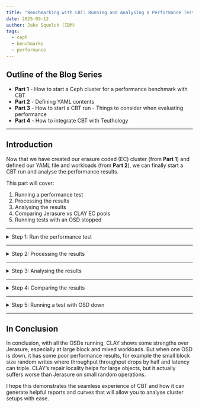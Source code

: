 ```yaml
---
title: "Benchmarking with CBT: Running and Analysing a Performance Test. Part Three"
date: 2025-09-12
author: Jake Squelch (IBM)
tags:
  - ceph
  - benchmarks
  - performance
---
```


## Outline of the Blog Series  

- **Part 1** - How to start a Ceph cluster for a performance benchmark with CBT  
- **Part 2** - Defining YAML contents  
- **Part 3** - How to start a CBT run - Things to consider when evaluating performance  
- **Part 4** - How to integrate CBT with Teuthology  

---

## Introduction  

Now that we have created our erasure coded (EC) cluster (from **Part 1**) and defined our YAML file and workloads (from **Part 2**), we can finally start a CBT run and analyse the performance results.  

This part will cover:  

1. Running a performance test  
2. Processing the results  
3. Analysing the results  
4. Comparing Jerasure vs CLAY EC pools  
5. Running tests with an OSD stopped 

---

<details>
<summary>Step 1: Run the performance test</summary>

First, clone the [CBT repository](https://github.com/ceph/cbt) into a directory of your choice on the machine you are using and `cd` into it.

This is an example of the command to run a CBT performance test:

```bash
  python /cbt/cbt.py -a /tmp/cbt -c /example/ceph.conf /example/<yaml_file> 2>&1 | tee /tmp/cbt.out
```

You will specify the location of your `cbt.py` file. Provide an archive folder where your results will be generated `/tmp/cbt`. Provide a config folder `/example/ceph.conf` to allow CBT to connect with the cluster. Finally we specify our `yaml_file` which will outline what tests/workloads will be running.

</details>

---

<details>
<summary>Step 2: Processing the results</summary>

Once you have ran the performance test your output files will be located wherever you specified them to go. For me, the previous command referenced `/tmp/cbt` so my results are within there. 

- I now copy these files to a new directory I would like them to be within, `my_test` in this case, so I would do this for example:
```bash
cp -r /tmp/cbt/* /perftests/my_test
```

- Finally, it is a case of generating the performance report, which can be done by the following command for myself in this example:
```bash
PYTHONPATH=/cbt/ /cbt/tools/generate_performance_report.py --archive /perftests/my_test --output_directory /perftests/my_test_results --create_pdf
```

Above I am referencing the location of cbt.py again at the start, I then reference the script that will generate the performance report. I state the directory, `my_test` in this case, that has the results from the performance run, and also state a desired `output-directory`, this is where the pdf for the performance report will be. You can then upload this performance report pdf onto github if you would like.

</details>

---

<details>
<summary>Step 3: Analysing the results</summary>

I generated a performance report for a Jerasure plugin EC pool, the results can be found [here](https://github.com/Jakesquelch/cbt_results/blob/main/20aug_jerasure_full_results/performance_report_250820_091150.pdf): 

The generated report includes a summary of the results, showing maximum throughput and latency for many different workloads:

![alt text](images/table_results.png "Table Summary Of Results")

As well as the summary above, hockey stick curves plotting the performance for all of the above are generated, for example this is the curve for a 4K Sequential Read of the Jerasure EC setup:

![alt text](images/4k_seq_read.png "4K Sequential Read Graph")

## How do we read the curves generated?

Let’s take this 4K sequential read curve shown above:

We can find out the specified `total iodepths` for this test by checking the yaml file we previously used in this test, and it is also stated within the performance report under the “Configuration yaml” section. For the above example it is: 
```yaml
total_iodepth: [ 2, 4, 8, 12, 16, 24, 32, 64, 96, 128, 192 ] 
```
 And each of these total iodepths represent a point on the curve. For example the 6th iodepth point (24) represents where the 6th red vertical line intersects the curve. So we can go into the json to find specifics or we can use the graph. From the graph we know at a total IO depth of 24, there is an average latency of around 0.58ms when the throughput is around 41000IOps.

- For an FIO workload, CBT will start 1 instance of FIO per volume. 
- It's also to note that the graph produced by reports do not include the results during the "ramp" period.

The post processing tools will sum the IOPs to generate a total IOPs for the response curve and calculate an average latency over all the volumes. The IOPS vs latency is then plotted on the response curve for that point of the curve for that specific iodepth.

 ![alt text](images/read_graphs.png "How to read graphs")

 The vertical red lines (error bars) shows the amount of standard deviation/variance in the performance for that specific point in the curve. If the standard deviations are small it shows that performance is stable with that workload. As the response curve starts to curve upwards performance bceomes more variable and the standard deviation increases.

 ## What are we looking for in these graphs?

The perfect response curve would be a flat horizontal line showing constant latency as the quantity of I/O increases until we reach the saturation point where the system can handle no more I/O, at this point we would expect the curve to become a vertical line showing that attempting to do more I/O than the system can handle just results in I/Os being queued and hence the latency increasing.

In practice response curves are never perfect, a good response curve will have a fairly horizontal line with the latency increasing gradually as the I/O load increases curving upwards towards a vertical line where we reach saturation point.

## What values to read from a response curve?

1. If you know how much I/O your application is generating then you can use the response curve to work out what latency you should expect
2. If you want to see the maximum amount of I/O that the storage controller can process look for the right most point on the curve and find the value on the X axis.
3. If you have a latency requirement such as all I/O must complete in under 2ms then you can find out the maximum I/Os the storage controller can do by finding the point on the curve at this latency.
4. Most of the time you don't know exactly how much I/O an application is going to generate, and want to ensure that if there are any peaks or bursts in the amount of I/O that this doesn't cause a big change in latency. Where the response curve is flat there will be little change in latency if the amount of I/O varies, where the response curve is bending upwards a fairly small variation in amount of I/O can have a big impact on latency. Choosing a point on the response curve just before it starts increasing too rapidly gives a good indication of the maximum amount of I/O you can do with stable performance.

</details>

---

<details>
<summary>Step 4: Comparing the results</summary>

I will now generate a performance report for CLAY EC pool, just like I have done for Jerasure, the results are [here](https://github.com/Jakesquelch/cbt_results/blob/main/22-08-2025_03-48-07_cbt_run_results/performance_report_250822_034811.pdf).

With CBT, as well as performance reports we can also generate **comparison reports** quickly. Now that we have our results for our CLAY and Jerasure test, we can generate a performance report. I will use the following command to do so:  

```bash
PYTHONPATH=/cbt/ /cbt/tools/generate_comparison_performance_report.py --baseline /perftests/jerasure_test/ --archives /perftests/clay_test/ --output_directory /perftests/clay_vs_jerasure_comparison --create_pdf
```
In the above command we will have to specify what our baseline is, we will use our test folder from the Jerasure performance report, and then our archive curve will be our CLAY performance report test folder. And we will generate a comparison report in our chosen output directory. 

### What results are we expecting?

Jerasure is a generic reed-solomon erasure coding library, it is matrix-based, not CPU-optimised. It is fairly balanced between read and write. CLAY is designed for faster recovery at the cost of more complicated write paths. So we are expecting to see better performance from CLAY potentially when it comes to smaller IO sizes, but as the writes get bigger we may see a decline in performance from CLAY leading to better Jerasure results. Furthermore in terms of reads we expect fairly similar results across the board as they are implemented very similar, the main difference is when it comes to writes.

Using the above command we now have a comparison report between CLAY and Jerasure that can be viewed [here](https://github.com/Jakesquelch/cbt_results/blob/main/27-08-2025_clay_vs_jerasure_comparison/comparitive_performance_report_250827_094606.pdf).

So now I will analyse the results from this comparison report. Firstly I will take a look at the **sequential reads**:

![alt text](images/4_graphs.png "4 Sequential Read curves")

As shown by the diagram, the orange line is our CLAY EC pool, and the blue curve is our Jerasure EC pool. Now as you can see the difference between the two curves really isn’t anything too substantial, they follow very similar paths, and that was expected. The curves are very similar too for larger block sizes eg 1M. This is because for a normal read, ceph only needs to fetch data chunks (not parity chunks). Both Jerasure and CLAY are basically just returning the stored object, there is no real difference unless a failure occurs.

However when we take a look at **sequential writes** it gets more interesting:

![alt text](images/4_more_graphs.png "4 Sequential Write curves")

We can see for the writes that at a low block size of 4K-16K, both CLAY and Jerasure are suffering from reading, modifying and then writing the data out again. At 16k CLAY actually appears to perform better, this could be because its layered encoding handles stripe alignment more efficiently once the block size grows slightly.

![alt text](images/final_2_graphs.png "4 Sequential Write curves")

When we move onto looking at higher block sizes for writes we see that CLAY has 20-60% higher latency at 1MB, with throughput dropping significantly. This is likely due to extra CPU and network demands in CLAY. Larger writes mean bigger encoding matrices/layers, and CLAY has more complexity per write than Jerasure.

Our sequential write benchmarks show that Jerasure delivers more consistent write performance across all block sizes, while CLAY is more volatile, performing better at some smaller sizes but much worse at large sequential writes. This shows CLAY’s design priorities: it is optimised for reduced recovery bandwidth rather than raw write performance.

</details>

---

<details>
<summary>Step 5: Running a test with OSD down</summary>

So before was a CLAY and Jerasure EC pool compared with one another. We will now deliberately kill an OSD prior to running the CBT test, to simulate real world failures that could occur, to see how the performance between the two differs when it comes to OSD recovery. 

When you stop an OSD your cluster health status will look like the following:

![alt text](images/cluster_example.png "Cluster example")

As you can see, there are 5 OSDs running out of the 6. You can see that the cluster is serving IO while operating in a degraded mode. This means that the system doesn’t have all the available data and needs to reconstruct the missing pieces on-the-fly. You can see from the above picture, the percentage of data degraded and misplaced within the placement groups.

So the following report shows a CLAY and Jerasure curve and both of these have 1 OSD that has been stopped, I did this so we could focus on the differences between the performance of the two. The report can be found [here](https://github.com/Jakesquelch/cbt_results/blob/main/08-09-2025_clay_jerasure_osd_down_comparison/comparitive_performance_report_250908_105933.pdf).

Reads are relatively tolerant of one OSD down because the missing data can usually be reconstructed efficiently from the parity chunks. The graphs become most varied when we get to the random writes (shown below):

![alt text](images/seq_writes.png "4 Random write curves")

Small random writes amplify the read-modify-write overhead which leads to both CLAY and Jerasure tanking badly at small block sizes.

We can see that when an OSD goes down, the recovery of data hits performance, particularly for write-heavy workloads. I did a comparison report of the two curves above compared to when all OSDs are up [here](https://github.com/Jakesquelch/cbt_results/blob/main/08-09-2025_clay_jerasure_osd_down_up_comparison/comparitive_performance_report_250908_120537.md).

![alt text](images/1024seq.png "1024k sequential write")

A majority of the tests show that Jerasure with all OSDs up is the best for performance across the board. However mixed workloads highlight CLAY’s design edge in larger block workloads, but with one OSD down, small-block mixes still collapse.

![alt text](images/final_4.png "4 Random read/write curves")

</details>

---

## In Conclusion

In conclusion, with all the OSDs running, CLAY shows some strengths over Jerasure, especially at large block and mixed workloads. But when one OSD is down, it has some poor performance results, for example the small block size random writes where throughput throughput drops by half and latency can triple. CLAY’s repair locality helps for large objects, but it actually suffers worse than Jerasure on small random operations.

I hope this demonstrates the seamless experience of CBT and how it can generate helpful reports and curves that will allow you to analyse cluster setups with ease.